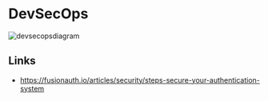 
# DevSecOps

![devsecopsdiagram](https://github.com/user-attachments/assets/9f55d991-c877-45f0-84a4-787568051d87)


## Links
- https://fusionauth.io/articles/security/steps-secure-your-authentication-system 
